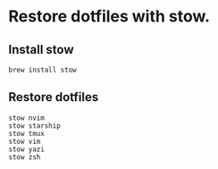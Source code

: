 # Restore dotfiles with stow.

## Install stow

```
brew install stow
```

## Restore dotfiles
```
stow nvim
stow starship
stow tmux
stow vim
stow yazi
stow zsh
```
